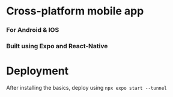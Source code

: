 # Cross-platform mobile app
### For Android & IOS
### Built using Expo and React-Native

# Deployment
After installing the basics, deploy using `npx expo start --tunnel`
